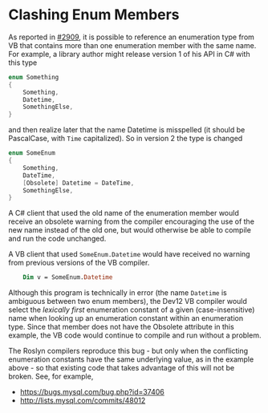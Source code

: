 Clashing Enum Members
=====================

As reported in [#2909](https://github.com/dotnet/roslyn/issues/2909), it is possible to reference an enumeration type from VB that contains more than one enumeration member with the same name. For example, a library author might release version 1 of his API in C# with this type

```cs
enum Something
{
    Something,
    Datetime,
    SomethingElse,
}
```

and then realize later that the name Datetime is misspelled (it should be PascalCase, with `Time` capitalized). So in version 2 the type is changed

```cs
enum SomeEnum
{
    Something,
    DateTime,
    [Obsolete] Datetime = DateTime,
    SomethingElse,
}
```

A C# client that used the old name of the enumeration member would receive an obsolete warning from the compiler encouraging the use of the new name instead of the old one, but would otherwise be able to compile and run the code unchanged.

A VB client that used `SomeEnum.Datetime` would have received no warning from previous versions of the VB compiler.

```vb
    Dim v = SomeEnum.Datetime
```

Although this program is technically in error (the name `Datetime` is ambiguous between two enum members), the Dev12 VB compiler would select the *lexically first* enumeration constant of a given (case-insensitive) name when looking up an enumeration constant within an enumeration type. Since that member does not have the Obsolete attribute in this example, the VB code would continue to compile and run without a problem.

The Roslyn compilers reproduce this bug - but only when the conflicting enumeration constants have the same underlying value, as in the example above - so that existing code that takes advantage of this will not be broken. See, for example,
- https://bugs.mysql.com/bug.php?id=37406
- http://lists.mysql.com/commits/48012
